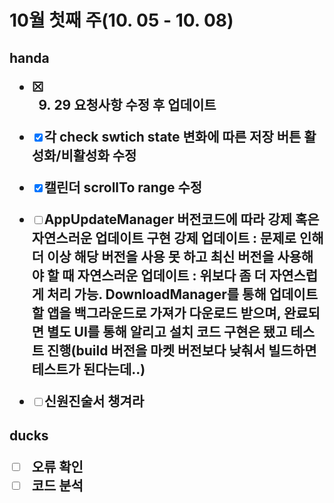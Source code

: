 <h1>10월 첫째 주(10. 05 - 10. 08)






<h2> handa

- [x] 9. 29 요청사항 수정 후 업데이트
- [x] 각 check swtich state 변화에 따른 저장 버튼 활성화/비활성화 수정
- [x] 캘린더 scrollTo range 수정
- [ ] AppUpdateManager 버전코드에 따라 강제 혹은 자연스러운 업데이트 구현
  강제 업데이트 : 문제로 인해 더 이상 해당 버전을 사용 못 하고 최신 버전을 사용해야 할 때
  자연스러운 업데이트 : 위보다 좀 더 자연스럽게 처리 가능. DownloadManager를 통해 업데이트 할 앱을 백그라운드로 가져가 다운로드 받으며, 완료되면 별도 UI를 통해 알리고 설치
  코드 구현은 됐고 테스트 진행(build 버전을 마켓 버전보다 낮춰서 빌드하면 테스트가 된다는데..)
- [ ] 신원진술서 챙겨라





<h2>ducks

- [ ] 오류 확인
- [ ] 코드 분석